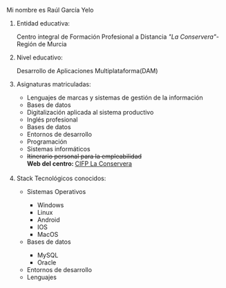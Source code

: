 <html>
	<head>
		<title>1860755 commit_v1.0</title>
	</head>
	<body>
		<p>Mi nombre es Raúl García Yelo</p>
		<ol>
			<li>Entidad educativa: </li>
				<p>Centro integral de Formación Profesional a Distancia <i>"La Conservera"</i>-Región de Murcia</p>
			<li>Nivel educativo: </li>
				<p>Desarrollo de Aplicaciones Multiplataforma(DAM)</p>
			<li>Asignaturas matriculadas: </li>
				<ul>
					<li>Lenguajes de marcas y sistemas de gestión de la información</li>
					<li>Bases de datos</li>
					<li>Digitalización aplicada al sistema productivo</li>
					<li>Inglés profesional</li>
					<li>Bases de datos</li>
					<li>Entornos de desarrollo</li>
					<li>Programación</li>
					<li>Sistemas informáticos</li>
					<li><del>Itinerario personal para la empleabilidad</del></li>
					<b>Web del centro: </b>
					<A HREF="https://sites.google.com/view/fplaconservera"> CIFP La Conservera </A>
				</ul>
				</br>
			<li>Stack Tecnológicos conocidos: </li>
				<ul>
					<li>Sistemas Operativos</li>
						<ul>
							<li>Windows</li>
							<li>Linux</li>
							<li>Android</li>
							<li>IOS</li>
							<li>MacOS</li>
						</ul>
					<li>Bases de datos</li>
						<ul>
							<li>MySQL</li>
							<li>Oracle</li>
						</ul>
					<li>Entornos de desarrollo</li>
					<li>Lenguajes</li>
				</ul>
		</ol>
	</body>
</html>